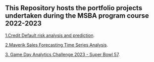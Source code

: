 ## This Repository hosts the portfolio projects undertaken during the MSBA program course 2022-2023

[1.Credit Default risk analysis and prediction](https://github.com/DebiAn575/Business_Applications/tree/main/Home_Credit_Default_Risk_prediction).

[2.Maverik Sales Forecasting Time Series Analysis](https://github.com/DebiAn575/Business_Applications/tree/main/Maverik_Sales_Forecasting).

[3. Game Day Analytics Challenge 2023 - Super Bowl 57](https://github.com/DebiAn575/Business_Applications/tree/main/Game%20Day%20Analytics%202023).

